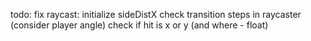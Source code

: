 todo:
	fix raycast:
		initialize sideDistX
		check transition steps in raycaster
		(consider player angle)
		check if hit is x or y (and where - float)
